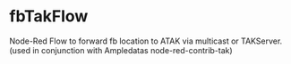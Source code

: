 # fbTakFlow
Node-Red Flow to forward fb location to ATAK via multicast or TAKServer. (used in conjunction with Ampledatas node-red-contrib-tak)
